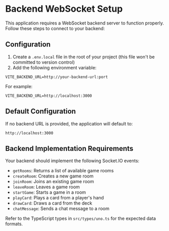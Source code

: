 
# Backend WebSocket Setup

This application requires a WebSocket backend server to function properly. Follow these steps to connect to your backend:

## Configuration

1. Create a `.env.local` file in the root of your project (this file won't be committed to version control)
2. Add the following environment variable:

```
VITE_BACKEND_URL=http://your-backend-url:port
```

For example:
```
VITE_BACKEND_URL=http://localhost:3000
```

## Default Configuration

If no backend URL is provided, the application will default to:
```
http://localhost:3000
```

## Backend Implementation Requirements

Your backend should implement the following Socket.IO events:

- `getRooms`: Returns a list of available game rooms
- `createRoom`: Creates a new game room
- `joinRoom`: Joins an existing game room
- `leaveRoom`: Leaves a game room
- `startGame`: Starts a game in a room
- `playCard`: Plays a card from a player's hand
- `drawCard`: Draws a card from the deck
- `chatMessage`: Sends a chat message to a room

Refer to the TypeScript types in `src/types/uno.ts` for the expected data formats.

